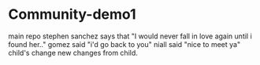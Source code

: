# Community-demo1
main repo 
stephen sanchez says that "I would never fall in love again until i found her.."
gomez said "i'd go back to you"
niall said "nice to meet ya"
child's change
new changes from child.